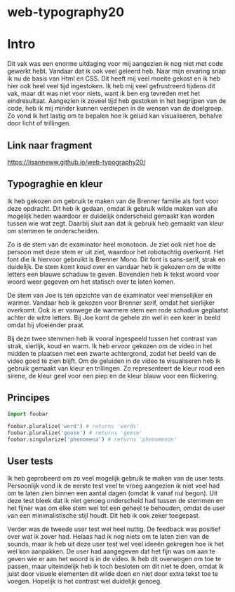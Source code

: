 # web-typography20

# Intro

Dit vak was een enorme uitdaging voor mij aangezien ik nog niet met code gewerkt hebt. Vandaar dat ik ook veel geleerd heb. Naar mijn ervaring snap ik nu de basis van Html en CSS. Dit heeft mij veel moeite gekost en ik heb hier ook heel veel tijd ingestoken. Ik heb mij veel gefrustreerd tijdens dit vak, maar dit was niet voor niets, want ik ben erg tevreden met het eindresultaat. Aangezien ik zoveel tijd heb gestoken in het begrijpen van de code, heb ik mij minder kunnen verdiepen in de wensen van de doelgroep. Zo vond ik het lastig om te bepalen hoe ik geluid kan visualiseren, behalve door licht of trillingen.

## Link naar fragment

https://lisanneww.github.io/web-typography20/

## Typograghie en kleur

Ik heb gekozen om gebruik te maken van de Brenner familie als font voor deze opdracht. Dit heb ik gedaan, omdat ik gebruik wilde maken van alle mogelijk heden waardoor er duidelijk onderscheid gemaakt kan worden tussen wie wat zegt. Daarbij sluit aan dat ik gebruik heb gemaakt van kleur om stemmen te onderscheiden. 

Zo is de stem van de examinator heel monotoon. Je ziet ook niet hoe de persoon met deze stem er uit ziet, waardoor het robotachtig overkomt. Het font die ik hiervoor gebruikt is Brenner Mono. Dit font is sans-serif, strak en duidelijk. De stem komt koud over en vandaar heb ik gekozen om de witte letters een blauwe schaduw te geven. Bovendien heb ik tekst woord voor woord weer gegeven om het statisch over te laten komen.

De stem van Joe is ten opzichte van de examinator veel menselijker en warmer. Vandaar heb ik gekozen voor Brenner serif, omdat het sierlijker overkomt. Ook is er vanwege de warmere stem een rode schaduw geplaatst achter de witte letters. Bij Joe komt de gehele zin wel in een keer in beeld omdat hij vloeiender praat. 

Bij deze twee stemmen heb ik vooral ingespeeld tussen het contrast van strak, sierlijk, koud en warm.
Ik heb ervoor gekozen om de video in het midden te plaatsen met een zwarte achtergrond, zodat het beeld van de video goed te zien blijft. Om de geluiden in de video te visualiseren heb ik gebruik gemaakt van kleur en trillingen. Zo representeert de kleur rood een sirene, de kleur geel voor een piep en de kleur blauw voor een flickering. 


## Principes

```python
import foobar

foobar.pluralize('word') # returns 'words'
foobar.pluralize('goose') # returns 'geese'
foobar.singularize('phenomena') # returns 'phenomenon'
```

## User tests

Ik heb geprobeerd om zo veel mogelijk gebruik te maken van de user tests. Persoonlijk vond ik de eerste test veel te vroeg aangezien ik niet veel had om te laten zien binnen een aantal dagen (omdat ik vanaf nul begon). Uit deze test bleek dat ik niet genoeg onderscheid had tussen de stemmen en het fijner was om elke stem wel tot een geheel te behouden, omdat de user van een minimalistische stijl houdt. Dit heb ik ook zeker toegepast. 

Verder was de tweede user test wel heel nuttig. De feedback was positief over wat ik zover had. Helaas had ik nog niets om te laten zien van de sounds, maar ik heb uit deze user test wel veel ideeën gekregen hoe ik het wel kon aanpakken. De user had aangegeven dat het fijn was om aan te geven wie er aan het woord is in de video. Ik heb dit overwogen om toe te passen, maar uiteindelijk heb ik toch besloten om dit niet te doen, omdat ik juist door visuele elementen dit wilde doen en niet door extra tekst toe te voegen. Hopelijk is het contrast wel duidelijk genoeg. 

